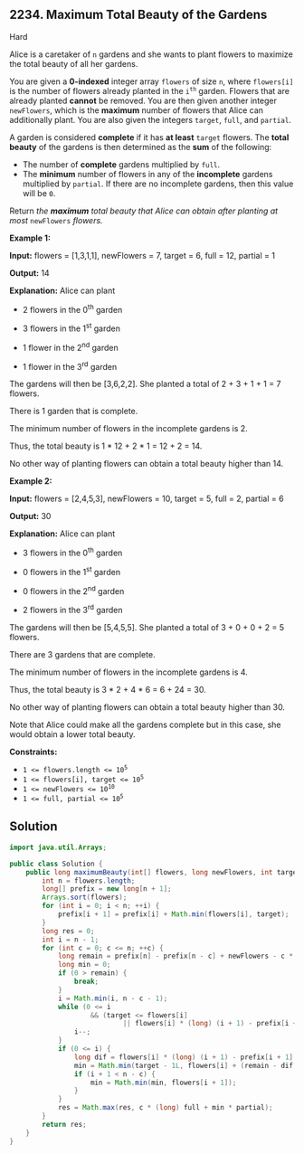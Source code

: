 ## 2234\. Maximum Total Beauty of the Gardens

Hard

Alice is a caretaker of `n` gardens and she wants to plant flowers to maximize the total beauty of all her gardens.

You are given a **0-indexed** integer array `flowers` of size `n`, where `flowers[i]` is the number of flowers already planted in the <code>i<sup>th</sup></code> garden. Flowers that are already planted **cannot** be removed. You are then given another integer `newFlowers`, which is the **maximum** number of flowers that Alice can additionally plant. You are also given the integers `target`, `full`, and `partial`.

A garden is considered **complete** if it has **at least** `target` flowers. The **total beauty** of the gardens is then determined as the **sum** of the following:

*   The number of **complete** gardens multiplied by `full`.
*   The **minimum** number of flowers in any of the **incomplete** gardens multiplied by `partial`. If there are no incomplete gardens, then this value will be `0`.

Return _the **maximum** total beauty that Alice can obtain after planting at most_ `newFlowers` _flowers._

**Example 1:**

**Input:** flowers = [1,3,1,1], newFlowers = 7, target = 6, full = 12, partial = 1

**Output:** 14

**Explanation:** Alice can plant

- 2 flowers in the 0<sup>th</sup> garden

- 3 flowers in the 1<sup>st</sup> garden

- 1 flower in the 2<sup>nd</sup> garden

- 1 flower in the 3<sup>rd</sup> garden

The gardens will then be [3,6,2,2]. She planted a total of 2 + 3 + 1 + 1 = 7 flowers.

There is 1 garden that is complete.

The minimum number of flowers in the incomplete gardens is 2.

Thus, the total beauty is 1 \* 12 + 2 \* 1 = 12 + 2 = 14.

No other way of planting flowers can obtain a total beauty higher than 14. 

**Example 2:**

**Input:** flowers = [2,4,5,3], newFlowers = 10, target = 5, full = 2, partial = 6

**Output:** 30

**Explanation:** Alice can plant

- 3 flowers in the 0<sup>th</sup> garden

- 0 flowers in the 1<sup>st</sup> garden

- 0 flowers in the 2<sup>nd</sup> garden

- 2 flowers in the 3<sup>rd</sup> garden

The gardens will then be [5,4,5,5]. She planted a total of 3 + 0 + 0 + 2 = 5 flowers.

There are 3 gardens that are complete.

The minimum number of flowers in the incomplete gardens is 4.

Thus, the total beauty is 3 \* 2 + 4 \* 6 = 6 + 24 = 30.

No other way of planting flowers can obtain a total beauty higher than 30.

Note that Alice could make all the gardens complete but in this case, she would obtain a lower total beauty. 

**Constraints:**

*   <code>1 <= flowers.length <= 10<sup>5</sup></code>
*   <code>1 <= flowers[i], target <= 10<sup>5</sup></code>
*   <code>1 <= newFlowers <= 10<sup>10</sup></code>
*   <code>1 <= full, partial <= 10<sup>5</sup></code>

## Solution

```java
import java.util.Arrays;

public class Solution {
    public long maximumBeauty(int[] flowers, long newFlowers, int target, int full, int partial) {
        int n = flowers.length;
        long[] prefix = new long[n + 1];
        Arrays.sort(flowers);
        for (int i = 0; i < n; ++i) {
            prefix[i + 1] = prefix[i] + Math.min(flowers[i], target);
        }
        long res = 0;
        int i = n - 1;
        for (int c = 0; c <= n; ++c) {
            long remain = prefix[n] - prefix[n - c] + newFlowers - c * (long) target;
            long min = 0;
            if (0 > remain) {
                break;
            }
            i = Math.min(i, n - c - 1);
            while (0 <= i
                    && (target <= flowers[i]
                            || flowers[i] * (long) (i + 1) - prefix[i + 1] > remain)) {
                i--;
            }
            if (0 <= i) {
                long dif = flowers[i] * (long) (i + 1) - prefix[i + 1];
                min = Math.min(target - 1L, flowers[i] + (remain - dif) / (i + 1));
                if (i + 1 < n - c) {
                    min = Math.min(min, flowers[i + 1]);
                }
            }
            res = Math.max(res, c * (long) full + min * partial);
        }
        return res;
    }
}
```